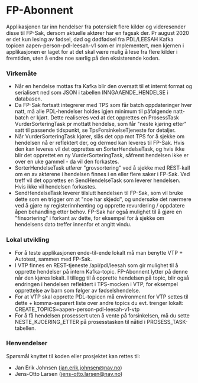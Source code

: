 FP-Abonnent
===============
Applikasjonen tar inn hendelser fra potensielt flere kilder og videresender disse til FP-Sak, dersom aktuelle aktører har en fagsak der. Pr august 2020 er det kun lesing av fødsel, død og dødfødsel fra PDL/LEESAH Kafka topicen aapen-person-pdl-leesah-v1 som er implementert, men kjernen i applikasjonen er laget for at det skal være mulig å lese fra flere kilder i fremtiden, uten å endre noe særlig på den eksisterende koden.

### Virkemåte
* Når en hendelse mottas fra Kafka blir den oversatt til et internt format og serialisert ned som JSON i tabellen INNGAAENDE_HENDELSE i databasen.
* Da FP-Sak fortsatt integrerer med TPS som får batch oppdateringer hver natt, må alle PDL-hendelser holdes igjen minimum til påfølgende natt-batch er kjørt. Dette realiseres ved at det opprettes en ProsessTask VurderSorteringTask pr mottatt hendelse, som får "neste kjøring etter" satt til passende tidspunkt, se TpsForsinkelseTjeneste for detaljer.
* Når VurderSorteringTask kjører, slås det opp mot TPS for å sjekke om hendelsen nå er reflektert der, og dermed kan leveres til FP-Sak. Hvis den kan leveres vil det opprettes en SorterHendelseTask, og hvis ikke blir det opprettet en ny VurderSorteringTask, såfremt hendelsen ikke er over en uke gammel - da vil den forkastes.
* SorterHendelseTask utfører "grovsortering" ved å sjekke med REST-kall om en av aktørene i hendelsen finnes i en eller flere saker i FP-Sak. Ved treff vil det opprettes en SendHendelseTask som leverer hendelsen. Hvis ikke vil hendelsen forkastes.
* SendHendelseTask leverer tilslutt hendelsen til FP-Sak, som vil bruke dette som en trigger om at "noe har skjedd", og undersøke det nærmere ved å gjøre ny registerinnhenting og opprette revurdering / oppdatere åpen behandling etter behov. FP-Sak har også mulighet til å gjøre en "finsortering" i forkant av dette, for eksempel for å sjekke om hendelsens dato treffer innenfor et angitt vindu. 

### Lokal utvikling
* For å teste applikasjonen ende-til-ende lokalt må man benytte VTP + Autotest, sammen med FP-Sak.
* I VTP finnes en REST-tjeneste /api/pdl/leesah som gir mulighet til å opprette hendelser på intern Kafka-topic. FP-Abonnent lytter på denne når den kjøres lokalt. I tillegg til å opprette hendelsen på topic, blir også endringen i hendelsen reflektert i TPS-mocken i VTP, for eksempel opprettelse av barn som følger av fødselshendelse.
* For at VTP skal opprette PDL-topicen må environment for VTP settes til dette + komma-separert liste over andre topics du evt. trenger lokalt: CREATE_TOPICS=aapen-person-pdl-leesah-v1-vtp
* For å få hendelsen prosessert uten å vente på forsinkelsen, må du sette NESTE_KJOERING_ETTER på prosesstasken til nåtid i PROSESS_TASK-tabellen.

### Henvendelser
Spørsmål knyttet til koden eller prosjektet kan rettes til:
* Jan Erik Johnsen (jan.erik.johnsen@nav.no)
* Jens-Otto Larsen (jens-otto.larsen@nav.no)
